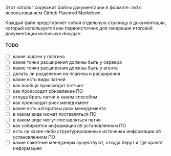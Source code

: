 Этот каталог содержит файлы документации в формате .md с использованием Github Flavored Markdown.

Каждый файл представляет собой отдельную страницу в документации, который используется как первоисточник для генерации итоговой документации используя *doxygen*.

#### TODO
- [ ] какие задачи у плагина
- [ ] какие точки расширения должны быть у сервера
- [ ] какие точки расширения должны быть у агента
- [ ] делать ли разделение на плагины и расширения
- [ ] какие есть виды патчей
- [ ] как вообще происходит патчинг
- [ ] как происходит обновление ПО
- [ ] откуда брать патчи и каким способом
- [ ] как происходит риск менеджмент
- [ ] какие есть алгоритмы риск менеджмента
- [ ] в каком виде может поставляться ПО
- [ ] в каком виде могут поставляться патчи
- [ ] как собирается информация об установленном ПО
- [ ] есть ли какие-либо структурированные источники информации об установленном ПО
- [ ] какие пакетные менеджеры существуют, откуда берут и где хранят информацию